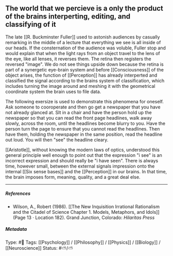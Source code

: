 
## The world that we percieve is a only the product of the brains interperting, editing, and classifying of it  #

The late  [[R. Buckminster Fuller]] used to astonish audiences by casually remarking in the middle of a lecture that everything we see is all inside of our heads. If the consternation of the audience was voluble, Fuller stop and would explain that when the light rays from an object travel to the lens of the eye, like all lenses, it reverses them. The retina then registers the reversed "image". We do not see things upside down because the retina is part of a synergetic eye-brain system and before [[Consciousness]] of the object arises, the function of [[Perception]] has already interperted and classified the signal according to the brains system of classification, which includes turning the image around and meshing it with the geometrical coordinate system the brain uses to file data.

The following exersize is used to demonstrate this phenomena for oneself. Ask someone to cooroperate and then go get a newspaper that you have not already glanced at. SIt in a chair and have the person hold up the newspaper so that you can read the front page headlines, walk away slowly, across the room, until the headlines become blurry to you. Have the person turn the page to ensure that you cannot read the headlines. Then have them, holding the newspaper in the same position, read the headline out loud. You will then "see" the headline cleary.

[[Aristotle]], without knowing the modern laws of optics, understood this general principle well enough to point out that the expression "i see" is an incorrect expression and should really be "i have seen". There is always time, however small, between the external signals impression onto the internal [[Six sense bases]] and the [[Perception]] in our brains. In that time, the brain imposes form, meaning, quality, and a great deal else. 

___

##### References

- Wilson, A., Robert (1986). [[The New Inquisition Irrational Rationalism and the Citadel of Science Chapter 1. Models, Metaphors, and Idols]] (Page 13 · Location 182). Grand Junction, Colorado: _Hilaritas Press_

##### Metadata

Type: #🔴 
Tags: [[Psychology]] / [[Philosophy]] / [[Physics]] / [[Biology]] / [[Neuroscience]]
Status: #⛅️/⛅️ 